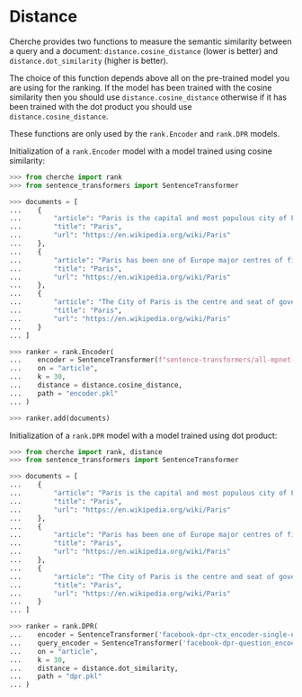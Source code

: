 # Distance

Cherche provides two functions to measure the semantic similarity between a query and a document: `distance.cosine_distance` (lower is better) and `distance.dot_similarity` (higher is better).

The choice of this function depends above all on the pre-trained model you are using for the ranking. If the model has been trained with the cosine similarity then you should use `distance.cosine_distance` otherwise if it has been trained with the dot product you should use `distance.cosine_distance`.

These functions are only used by the `rank.Encoder` and `rank.DPR` models.

Initialization of a `rank.Encoder` model with a model trained using cosine similarity:

```python
>>> from cherche import rank
>>> from sentence_transformers import SentenceTransformer

>>> documents = [
...    {
...        "article": "Paris is the capital and most populous city of France",
...        "title": "Paris",
...        "url": "https://en.wikipedia.org/wiki/Paris"
...    },
...    {
...        "article": "Paris has been one of Europe major centres of finance, diplomacy , commerce , fashion , gastronomy , science , and arts.",
...        "title": "Paris",
...        "url": "https://en.wikipedia.org/wiki/Paris"
...    },
...    {
...        "article": "The City of Paris is the centre and seat of government of the region and province of Île-de-France .",
...        "title": "Paris",
...        "url": "https://en.wikipedia.org/wiki/Paris"
...    }
... ]

>>> ranker = rank.Encoder(
...    encoder = SentenceTransformer(f"sentence-transformers/all-mpnet-base-v2").encode,
...    on = "article",
...    k = 30,
...    distance = distance.cosine_distance,
...    path = "encoder.pkl"
... )

>>> ranker.add(documents)
```

Initialization of a `rank.DPR` model with a model trained using dot product:

```python
>>> from cherche import rank, distance
>>> from sentence_transformers import SentenceTransformer

>>> documents = [
...    {
...        "article": "Paris is the capital and most populous city of France",
...        "title": "Paris",
...        "url": "https://en.wikipedia.org/wiki/Paris"
...    },
...    {
...        "article": "Paris has been one of Europe major centres of finance, diplomacy , commerce , fashion , gastronomy , science , and arts.",
...        "title": "Paris",
...        "url": "https://en.wikipedia.org/wiki/Paris"
...    },
...    {
...        "article": "The City of Paris is the centre and seat of government of the region and province of Île-de-France .",
...        "title": "Paris",
...        "url": "https://en.wikipedia.org/wiki/Paris"
...    }
... ]

>>> ranker = rank.DPR(
...    encoder = SentenceTransformer('facebook-dpr-ctx_encoder-single-nq-base').encode,
...    query_encoder = SentenceTransformer('facebook-dpr-question_encoder-single-nq-base').encode,
...    on = "article",
...    k = 30,
...    distance = distance.dot_similarity,
...    path = "dpr.pkl"
... )
```
